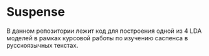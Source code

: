 # Suspense

В данном репозитории лежит код для построения одной из 4 LDA моделей в рамках курсовой работы по изучению саспенса в русскоязычных текстах.
